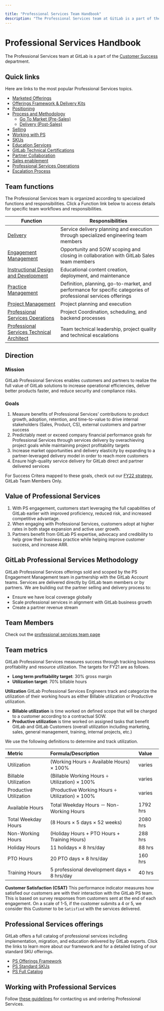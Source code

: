 ```yaml
---

title: "Professional Services Team Handbook"
description: "The Professional Services team at GitLab is a part of the Customer Success department helping customers achieve value faster."
---
```

# Professional Services Handbook


The Professional Services team at GitLab is a part of the [Customer Success](/handbook/customer-success/) department. 

## Quick links

Here are links to the most popular Professional Services topics.

* [Marketed Offerings](https://about.gitlab.com/services/)
* [Offerings Framework & Delivery Kits](framework/)
* [Positioning](positioning/)
* [Process and Methodology](processes/)
  * [Go To Market (Pre-Sales)](processes/pre-sales-methodology/)
  * [Delivery (Post-Sales)](processes/post-sales-methodology/)
* [Selling](selling/) 
* [Working with PS](working-with/)
* [SKUs](SKUs/)
* [Education Services](education-services/)
* [GitLab Technical Certifications](gitlab-technical-certifications/)
* [Partner Collaboration](partner-collaboration/)
* [Sales enablement](sales-enablement/)
* [Professional Services Operations](professional-services-operations/)
* [Escalation Process](https://about.gitlab.com/handbook/customer-success/csm/escalations/)







## Team functions

The Professional Services team is organized according to specialized functions and responsibilities. Click a Function link below to access details for specific team workflows and responsibilities.

| Function | Responsibilities |
|---|---|
| [Delivery](processes/pre-sales-methodology) | Service delivery planning and execution through specialized engineering team members |
| [Engagement Management](engagement-mgmt/) | Opportunity and SOW scoping and closing in collaboration with GitLab Sales team members |
| [Instructional Design and Development](instruct-dev/) | Educational content creation, deployment, and maintenance |
| [Practice Management](practice-mgmt/) | Definition, planning, go-to-market, and performance for specific categories of professional services offerings |
| [Project Management](project-mgmt/) | Project planning and execution |
| [Professional Services Operations](professional-services-operations/) | Project Coordination, scheduling, and backend processes |
| [Professional Services Technical Architect](technical-architect/) | Team technical leadership, project quality and technical escalations |

## Direction

### Mission

GitLab Professional Services enables customers and partners to realize the full value of GitLab solutions to increase operational efficiencies, deliver better products faster, and reduce security and compliance risks.

### Goals
1. Measure benefits of Professional Services’ contributions to product growth, adoption, retention, and time-to-value to drive internal stakeholders (Sales, Product, CS), external customers and partner success 
1. Predictably meet or exceed company financial performance goals for Professional Services through services delivery by overachieving project goals while maintaining project profitability targets
1. Increase market opportunities and delivery elasticity by expanding to a partner-leveraged delivery model in order to reach more customers
1. Ensure high-quality service delivery for GitLab direct and partner delivered services

For Success Critera mapped to these goals, check out our [FY22 strategy](https://docs.google.com/presentation/d/1jQ2gkhYzBrw46BYQGGpCYNI0POKdW08qD_MRAh6FIkI/edit#slide=id.gca6b4ba3df_3_1), GitLab Team Members Only.

## Value of Professional Services
1. With PS engagement, customers start leveraging the full capabilities of GitLab earlier with improved proficiency, reduced risk, and increased competitive advantage.
1. When engaging with Professional Services, customers adopt at higher rates in both stage expansion and active user growth. 
1. Partners benefit from GitLab PS expertise, advocacy and credibility to help grow their business practice while helping improve customer success, and increase ARR. 

## GitLab Professional Services Methodology

GitLab Professional Services offerings sold and scoped by the PS Engagement Management team in partnership with the GitLab Account teams. Services are delivered directly by GitLab team members or by partners. We are building out the partner selling and delivery process to: 

* Ensure we have local coverage globally
* Scale professional services in alignment with GitLab business growth
* Create a partner revenue stream

## Team Members
Check out the [professional services team page](https://about.gitlab.com/company/team/?department=professional-services)

## Team metrics

GitLab Professional Services measures success through tracking business profitability and resource utilization. The targets for FY21 are as follows.

* **Long term profitability target**: 30% gross margin
* **Utilization target**: 70% billable hours

**Utilization**
GitLab Professional Services Engineers track and categorize the utilization of their working hours as either Billable utilization or Productive utilization. 

* **Billable utilization** is time worked on defined scope that will be charged to a customer according to a contractual SOW. 
* **Productive utilization** is time worked on assigned tasks that benefit GitLab and GitLab Customers (overall utilization including marketing, sales, general management, training, internal projects, etc.)

We use the following definitions to determine and track utilization.

 
| Metric | Formula/Description | Value |
| :--- | :--- | :--- |
| Utilization | (Working Hours ÷ Available Hours) × 100% | varies |
| Billable Utilization | (Billable Working Hours ÷ Utilization) × 100% | varies |
| Productive Utilization | (Productive Working Hours ÷ Utilization) × 100% | varies |
| Available Hours | Total Weekday Hours － Non-Working Hours | 1792 hrs |
| Total Weekday Hours | (8 Hours × 5 days × 52 weeks) | 2080 hrs |
| Non-Working Hours | (Holiday Hours + PTO Hours + Training Hours) | 288 hrs |
| Holiday Hours | 11 holidays × 8 hrs/day | 88 hrs |
| PTO Hours | 20 PTO days × 8 hrs/day | 160 hrs |
| Training Hours | 5 professional development days × 8 hrs/day | 40 hrs |

**Customer Satisfaction (CSAT)**
This performance indicator measures how satisfied our customers are with their interaction with the GitLab PS team. This is based on survey responses from customers sent at the end of each engagement.  On a scale of 1-5, if the customer submits a 4 or 5, we consider this Customer to be `Satisfied` with the services delivered. 

## Professional Services offerings

GitLab offers a full catalog of professional services including implementation, migration, and education delivered by GitLab experts. Click the links to learn more about our framework and for a detailed listing of our standard SKU offerings.

* [PS Offerings Framework](framework)
* [PS Standard SKUs](SKUs)
* [PS Full Catalog](/services/catalog/)

## Working with Professional Services

Follow [these guidelines](working-with) for contacting us and ordering Professional Services.
